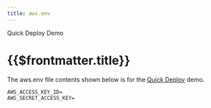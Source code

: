```yaml
---
title: aws.env
---
```


<TitleSpan>Quick Deploy Demo</TitleSpan>

# {{$frontmatter.title}}

<VersionWarning/> The aws.env file contents shown below is for the [Quick Deploy](./) demo.

```
AWS_ACCESS_KEY_ID=
AWS_SECRET_ACCESS_KEY=
```
